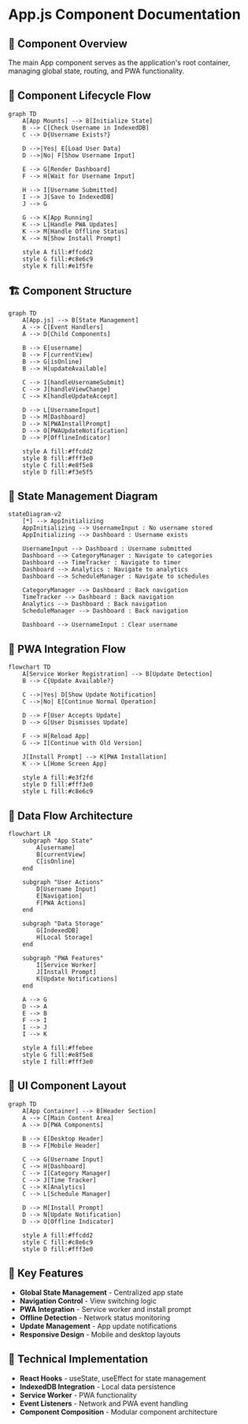 # App.js Component Documentation

## 🎯 Component Overview

The main App component serves as the application's root container, managing global state, routing, and PWA functionality.

## 🔄 Component Lifecycle Flow

```mermaid
graph TD
    A[App Mounts] --> B[Initialize State]
    B --> C[Check Username in IndexedDB]
    C --> D{Username Exists?}

    D -->|Yes| E[Load User Data]
    D -->|No| F[Show Username Input]

    E --> G[Render Dashboard]
    F --> H[Wait for Username Input]

    H --> I[Username Submitted]
    I --> J[Save to IndexedDB]
    J --> G

    G --> K[App Running]
    K --> L[Handle PWA Updates]
    K --> M[Handle Offline Status]
    K --> N[Show Install Prompt]

    style A fill:#ffcdd2
    style G fill:#c8e6c9
    style K fill:#e1f5fe
```

## 🏗️ Component Structure

```mermaid
graph TD
    A[App.js] --> B[State Management]
    A --> C[Event Handlers]
    A --> D[Child Components]

    B --> E[username]
    B --> F[currentView]
    B --> G[isOnline]
    B --> H[updateAvailable]

    C --> I[handleUsernameSubmit]
    C --> J[handleViewChange]
    C --> K[handleUpdateAccept]

    D --> L[UsernameInput]
    D --> M[Dashboard]
    D --> N[PWAInstallPrompt]
    D --> O[PWAUpdateNotification]
    D --> P[OfflineIndicator]

    style A fill:#ffcdd2
    style B fill:#fff3e0
    style C fill:#e8f5e8
    style D fill:#f3e5f5
```

## 🔐 State Management Diagram

```mermaid
stateDiagram-v2
    [*] --> AppInitializing
    AppInitializing --> UsernameInput : No username stored
    AppInitializing --> Dashboard : Username exists

    UsernameInput --> Dashboard : Username submitted
    Dashboard --> CategoryManager : Navigate to categories
    Dashboard --> TimeTracker : Navigate to timer
    Dashboard --> Analytics : Navigate to analytics
    Dashboard --> ScheduleManager : Navigate to schedules

    CategoryManager --> Dashboard : Back navigation
    TimeTracker --> Dashboard : Back navigation
    Analytics --> Dashboard : Back navigation
    ScheduleManager --> Dashboard : Back navigation

    Dashboard --> UsernameInput : Clear username
```

## 📱 PWA Integration Flow

```mermaid
flowchart TD
    A[Service Worker Registration] --> B[Update Detection]
    B --> C{Update Available?}

    C -->|Yes| D[Show Update Notification]
    C -->|No| E[Continue Normal Operation]

    D --> F[User Accepts Update]
    D --> G[User Dismisses Update]

    F --> H[Reload App]
    G --> I[Continue with Old Version]

    J[Install Prompt] --> K[PWA Installation]
    K --> L[Home Screen App]

    style A fill:#e3f2fd
    style D fill:#fff3e0
    style L fill:#c8e6c9
```

## 🔄 Data Flow Architecture

```mermaid
flowchart LR
    subgraph "App State"
        A[username]
        B[currentView]
        C[isOnline]
    end

    subgraph "User Actions"
        D[Username Input]
        E[Navigation]
        F[PWA Actions]
    end

    subgraph "Data Storage"
        G[IndexedDB]
        H[Local Storage]
    end

    subgraph "PWA Features"
        I[Service Worker]
        J[Install Prompt]
        K[Update Notifications]
    end

    A --> G
    D --> A
    E --> B
    F --> I
    I --> J
    I --> K

    style A fill:#ffebee
    style G fill:#e8f5e8
    style I fill:#fff3e0
```

## 🎨 UI Component Layout

```mermaid
graph TD
    A[App Container] --> B[Header Section]
    A --> C[Main Content Area]
    A --> D[PWA Components]

    B --> E[Desktop Header]
    B --> F[Mobile Header]

    C --> G[Username Input]
    C --> H[Dashboard]
    C --> I[Category Manager]
    C --> J[Time Tracker]
    C --> K[Analytics]
    C --> L[Schedule Manager]

    D --> M[Install Prompt]
    D --> N[Update Notification]
    D --> O[Offline Indicator]

    style A fill:#ffcdd2
    style C fill:#c8e6c9
    style D fill:#fff3e0
```

## 🚀 Key Features

- **Global State Management** - Centralized app state
- **Navigation Control** - View switching logic
- **PWA Integration** - Service worker and install prompt
- **Offline Detection** - Network status monitoring
- **Update Management** - App update notifications
- **Responsive Design** - Mobile and desktop layouts

## 🔧 Technical Implementation

- **React Hooks** - useState, useEffect for state management
- **IndexedDB Integration** - Local data persistence
- **Service Worker** - PWA functionality
- **Event Listeners** - Network and PWA event handling
- **Component Composition** - Modular component architecture
